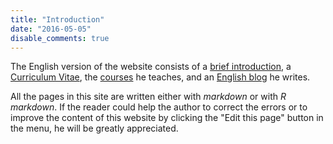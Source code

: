 ```yaml
---
title: "Introduction"
date: "2016-05-05"
disable_comments: true
---
```

 The English version of the website consists of a [brief introduction](/en/about/), a [Curriculum Vitae](/en/cv/lzhan/), the [courses](/en/teach/) he teaches, and an [English blog](/en/post/) he writes.

All the pages in this site are written either with *markdown* or with *R markdown*. If the reader could help the author to correct the errors or to improve the content of this website by clicking the "Edit this page" button in the menu, he will be greatly appreciated.
